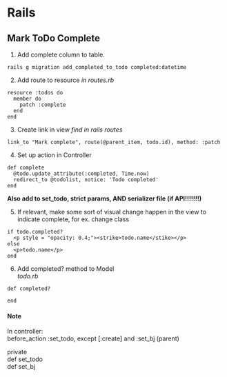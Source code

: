 # Rails
## Mark ToDo Complete

1. Add complete column to table.
````
rails g migration add_completed_to_todo completed:datetime
````
2. Add route to resource
*in routes.rb*
````
resource :todos do
  member do
    patch :complete
  end
end
````
3. Create link in view
*find in rails routes*
````
link_to "Mark complete", route(@parent_item, todo.id), method: :patch   
````
4. Set up action in Controller
````
def complete
  @todo.update_attribute(:completed, Time.now)
  redirect_to @todolist, notice: 'Todo completed'
end
````
**Also add to set_todo, strict params, AND serializer file (if API!!!!!!!)**   

5. If relevant, make some sort of visual change happen in the view to indicate complete, for ex. change class
````
if todo.completed?
  <p style = "opacity: 0.4;"><strike>todo.name</stike></p>
else
  <p>todo.name</p>
end
````
6. Add completed? method to Model  
*todo.rb*
````
def completed?

end
````


#### Note
In controller:  
before_action :set_todo, except [:create]   and :set_bj (parent)  

private  
def set_todo  
def set_bj  
